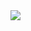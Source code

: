 <img src="https://64.media.tumblr.com/a808e51d53e3e0d1eaf59ba7bc3dfa5c/e3343a5af02880b8-ac/s1280x1920/e8a1d7179feda974bb8f0f9f32745aad69b58d18.pnj" width="" height="" />  

<!---
AlexShads/AlexShads is a ✨ special ✨ repository because its `README.md` (this file) appears on your GitHub profile.
You can click the Preview link to take a look at your changes.
--->
